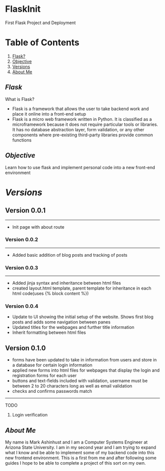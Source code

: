 # FlaskInit
First Flask Project and Deployment


# **Table of Contents**
1. [Flask?](https://github.com/Markay12/FlaskInit#flask)
2. [Objective](https://github.com/Markay12/FlaskInit#objective)
3. [Versions](https://github.com/Markay12/FlaskInit#versions)
4. [About Me](https://github.com/Markay12/FlaskInit#about-me)

## *Flask*
What is Flask?
- Flask is a framework that allows the user to take backend work and place it online into a front-end setup
- Flask is a micro web framework written in Python. It is classified as a microframework because it does not require particular tools or libraries. It has no database abstraction layer, form validation, or any other components where pre-existing third-party libraries provide common functions

## *Objective*
Learn how to use flask and implement personal code into a new front-end environment

# *Versions*

## Version 0.0.1
---
- Init page with about route 

### Version 0.0.2
---
- Added basic addition of blog posts and tracking of posts

### Version 0.0.3
---
- Added jinja syntax and inheritance between html files
- created layout.html template, parent template for inheritance in each html code(uses {% block content %})

### Version 0.0.4
- Update to UI showing the initial setup of the website. Shows first blog posts and adds some navigation between panes
- Updated titles for the webpages and further title information
- Inherit formatting between html files

## Version 0.1.0
- forms have been updated to take in information from users and store in a database for certain login information
- applied new forms into html files for webpages that display the login and registration forms for each user
- buttons and text-fields included with validation, username must be between 2 to 20 characters long as well as email validation
- checks and confirms passwords match
---
TODO
1. Login verification

## *About Me*

My name is Mark Ashinhust and I am a Computer Systems Engineer at Arizona State University. I am in my second year and I am trying to expand what I know and be able to implement some of my backend code into this new frontend environment. This is a first from me and after following some guides I hope to be able to complete a project of this sort on my own.